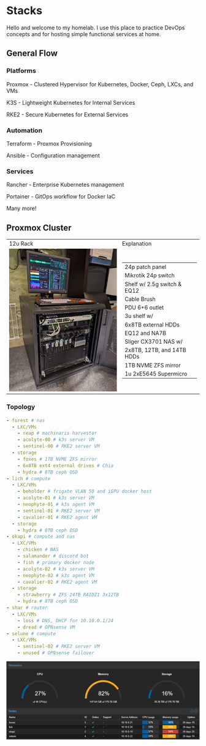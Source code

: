 # Stacks

Hello and welcome to my homelab. I use this place to practice DevOps concepts and for hosting simple functional services at home.

## General Flow

### Platforms

Proxmox - Clustered Hypervisor for Kubernetes, Docker, Ceph, LXCs, and VMs

K3S - Lightweight Kubernetes for Internal Services

RKE2 - Secure Kubernetes for External Services

### Automation

Terraform - Proxmox Provisioning

Ansible - Configuration management

### Services

Rancher - Enterprise Kubernetes management

Portainer - GitOps workflow for Docker IaC

Many more!

## Proxmox Cluster

<table align="center">
  <tr>
  <td>12u Rack</td>
  <td>Explanation</td>
  </tr>
  <tr>
    <td><img src="https://github.com/jonathanchancey/assets/blob/main/images/rack2.jpg?raw=true" width=330></td>
    <td>
    <table align="center">
  <tr>
    <td>24p patch panel</td>
  </tr>
  <tr>
    <td>Mikrotik 24p switch</td>
  </tr>
  <tr>
    <td>Shelf w/ 2.5g switch & EQ12</td>
  </tr>
  <tr>
    <td>Cable Brush</td>
  </tr>
  <tr>
    <td>PDU 6+6 outlet</td>
  </tr>
  <tr>
    <td>3u shelf w/</td>
  </tr>
  <tr>
    <td>6x8TB external HDDs</td>
  </tr>
  <tr>
    <td>EQ12 and NA7B</td>
  </tr>
  <tr>
    <td>Sliger CX3701 NAS w/</td>
  </tr>
  <tr>
    <td>2x8TB, 12TB, and 14TB HDDs</td>
  </tr>
  <tr>
    <td>1TB NVME ZFS mirror</td>
  </tr>
  <tr>
    <td>1u 2xE5645 Supermicro </td>
  </tr>
</table>
    </td>
  </tr>
 </table>


### Topology

```yaml
- forest # nas
  - LXC/VMs
    - reap # machinaris harvestor
    - acolyte-00 # k3s server VM
    - sentinel-00 # RKE2 server VM
  - storage
    - foxes # 1TB NVME ZFS mirror
    - 6x8TB ext4 external drives # Chia
    - hydra # 8TB ceph OSD
- lich # compute
  - LXC/VMs
    - beholder # frigate VLAN 50 and iGPU docker host
    - acolyte-01 # k3s server VM
    - neophyte-01 # k3s agent VM
    - sentinel-01 # RKE2 server VM
    - cavalier-01 # RKE2 agent VM
  - storage
    - hydra # 8TB ceph OSD
- okapi # compute and nas
  - LXC/VMs
    - chicken # NAS
    - salamander # discord bot
    - fish # primary docker node
    - acolyte-02 # k3s server VM
    - neophyte-02 # k3s agent VM
    - cavalier-02 # RKE2 agent VM
  - storage
    - strawberry # ZFS 24TB RAIDZ1 3x12TB
    - hydra # 8TB ceph OSD
- shar # router
  - LXC/VMs
    - loss # DNS, DHCP for 10.10.0.1/24
    - dread # OPNsense VM
- selune # compute
  - LXC/VMs
    - sentinel-02 # RKE2 server VM
    - unused # OPNsense failover
```

![proxmox-small](https://github.com/jonathanchancey/assets/blob/main/images/proxmox-small.png?raw=true)
